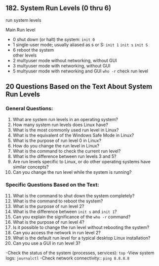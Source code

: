 ## 182. System Run Levels (0 thru 6)
run system levels

 Main Run level
- 0 shut down (or halt) the system: `init 0`
- 1 single-user mode; usually aliased as s or S: `init 1` `init s` `init S`
- 6 reboot the system <br>
other levels
- 2 multyuser mode without networking, without GUI
- 3 multyuser mode with networking, without GUI
- 5 multyuser mode with networking and GUI
`who -r` check run level


## 20 Questions Based on the Text About System Run Levels

### General Questions:

1. What are system run levels in an operating system?
2. How many system run levels does Linux have?
3. What is the most commonly used run level in Linux?
4. What is the equivalent of the Windows Safe Mode in Linux?
5. What is the purpose of run level 0 in Linux?
6. How do you change the run level in Linux?
7. What is the command to check the current run level?
8. What is the difference between run levels 3 and 5?
9. Are run levels specific to Linux, or do other operating systems have similar concepts?
10. Can you change the run level while the system is running?

### Specific Questions Based on the Text:

11. What is the command to shut down the system completely?
12. What is the command to reboot the system?
13. What is the purpose of run level 2?
14. What is the difference between `init s` and `init 1`?
15. Can you explain the significance of the `who -r` command?
16. What is the purpose of run level 4?
17. Is it possible to change the run level without rebooting the system?
18. Can you access the network in run level 2?
19. What is the default run level for a typical desktop Linux installation?
20. Can you use a GUI in run level 3?

-Check the status of the system (processes, services): `top`
-View system logs: `journalctl`
-Check network connectivity:: `ping 8.8.8.8`
